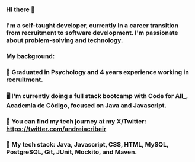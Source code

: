 ### Hi there 👋

### I'm a self-taught developer, currently in a career transition from recruitment to software development. I'm passionate about problem-solving and technology.

### My background:
### 🧠 Graduated in Psychology and 4 years experience working in recruitment.
### 🖥️ I'm currently doing a full stack bootcamp with Code for All_, Academia de Código, focused on Java and Javascript.
### 🔭 You can find my tech journey at my X/Twitter: https://twitter.com/andreiacribeir
### 🌱 My tech stack: Java, Javascript, CSS, HTML, MySQL, PostgreSQL, Git, JUnit, Mockito, and Maven.


